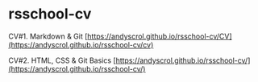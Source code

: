 # rsschool-cv

CV#1. Markdown & Git [https://andyscrol.github.io/rsschool-cv/CV](https://andyscrol.github.io/rsschool-cv/cv)

CV#2. HTML, CSS & Git Basics [https://andyscrol.github.io/rsschool-cv/](https://andyscrol.github.io/rsschool-cv/)